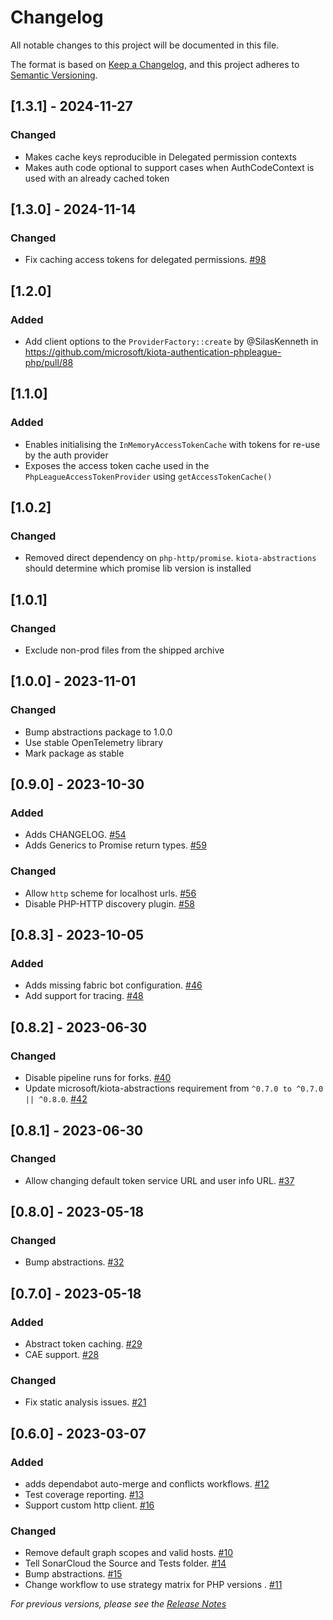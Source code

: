 # Changelog

All notable changes to this project will be documented in this file.

The format is based on [Keep a Changelog](https://keepachangelog.com/en/1.0.0/),
and this project adheres to [Semantic Versioning](https://semver.org/spec/v2.0.0.html).

## [1.3.1] - 2024-11-27

### Changed

- Makes cache keys reproducible in Delegated permission contexts
- Makes auth code optional to support cases when AuthCodeContext is used with an already cached token

## [1.3.0] - 2024-11-14

### Changed
- Fix caching access tokens for delegated permissions. [#98](https://github.com/microsoft/kiota-authentication-phpleague-php/pull/98)

## [1.2.0]

### Added
- Add client options to the `ProviderFactory::create` by @SilasKenneth in https://github.com/microsoft/kiota-authentication-phpleague-php/pull/88

## [1.1.0]

### Added
- Enables initialising the `InMemoryAccessTokenCache` with tokens for re-use by the auth provider
- Exposes the access token cache used in the `PhpLeagueAccessTokenProvider` using `getAccessTokenCache()`

## [1.0.2]

### Changed
- Removed direct dependency on `php-http/promise`. `kiota-abstractions` should determine which promise lib version is installed

## [1.0.1]

### Changed
- Exclude non-prod files from the shipped archive

## [1.0.0] - 2023-11-01

### Changed
- Bump abstractions package to 1.0.0
- Use stable OpenTelemetry library
- Mark package as stable

## [0.9.0] - 2023-10-30

### Added
- Adds CHANGELOG. [#54](https://github.com/microsoft/kiota-authentication-phpleague-php/pull/54)
- Adds Generics to Promise return types. [#59](https://github.com/microsoft/kiota-authentication-phpleague-php/pull/59)

### Changed
- Allow `http` scheme for localhost urls. [#56](https://github.com/microsoft/kiota-authentication-phpleague-php/pull/56)
- Disable PHP-HTTP discovery plugin. [#58](https://github.com/microsoft/kiota-authentication-phpleague-php/pull/58)

## [0.8.3] - 2023-10-05

### Added
- Adds missing fabric bot configuration. [#46](https://github.com/microsoft/kiota-authentication-phpleague-php/pull/46)
- Add support for tracing. [#48](https://github.com/microsoft/kiota-authentication-phpleague-php/pull/48)

## [0.8.2] - 2023-06-30

### Changed
- Disable pipeline runs for forks. [#40](https://github.com/microsoft/kiota-authentication-phpleague-php/pull/40)
- Update microsoft/kiota-abstractions requirement from `^0.7.0 to ^0.7.0 || ^0.8.0`. [#42](https://github.com/microsoft/kiota-authentication-phpleague-php/pull/42)

## [0.8.1] - 2023-06-30

### Changed
- Allow changing default token service URL and user info URL. [#37](https://github.com/microsoft/kiota-authentication-phpleague-php/pull/37)

## [0.8.0] - 2023-05-18

### Changed
- Bump abstractions. [#32](https://github.com/microsoft/kiota-authentication-phpleague-php/pull/32)

## [0.7.0] - 2023-05-18

### Added
- Abstract token caching. [#29](https://github.com/microsoft/kiota-authentication-phpleague-php/pull/29)
- CAE support. [#28](https://github.com/microsoft/kiota-authentication-phpleague-php/pull/29)

### Changed
- Fix static analysis issues. [#21](https://github.com/microsoft/kiota-authentication-phpleague-php/pull/21)

## [0.6.0] - 2023-03-07

### Added
- adds dependabot auto-merge and conflicts workflows. [#12](https://github.com/microsoft/kiota-authentication-phpleague-php/pull/12)
- Test coverage reporting. [#13](https://github.com/microsoft/kiota-authentication-phpleague-php/pull/13)
- Support custom http client. [#16](https://github.com/microsoft/kiota-authentication-phpleague-php/pull/16)

### Changed
- Remove default graph scopes and valid hosts. [#10](https://github.com/microsoft/kiota-authentication-phpleague-php/pull/10)
- Tell SonarCloud the Source and Tests folder. [#14](https://github.com/microsoft/kiota-authentication-phpleague-php/pull/14)
- Bump abstractions. [#15](https://github.com/microsoft/kiota-authentication-phpleague-php/pull/15)
- Change workflow to use strategy matrix for PHP versions . [#11](https://github.com/microsoft/kiota-authentication-phpleague-php/pull/11)


*For previous versions, please see the [Release Notes](https://github.com/microsoft/kiota-authentication-phpleague-php/releases)*
